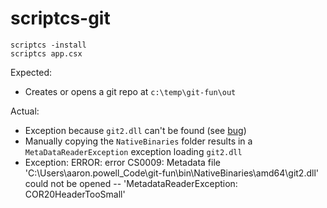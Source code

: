 scriptcs-git
============

    scriptcs -install
    scriptcs app.csx

Expected:
- Creates or opens a git repo at `c:\temp\git-fun\out`

Actual:
- Exception because `git2.dll` can't be found (see [bug](https://github.com/libgit2/libgit2sharp/issues/431))
- Manually copying the `NativeBinaries` folder results in a `MetaDataReaderException` exception loading `git2.dll`
- Exception: 
    ERROR: error CS0009: Metadata file 'C:\Users\aaron.powell\_Code\git-fun\bin\NativeBinaries\amd64\git2.dll' could not be opened -- 'MetadataReaderException: COR20HeaderTooSmall'
